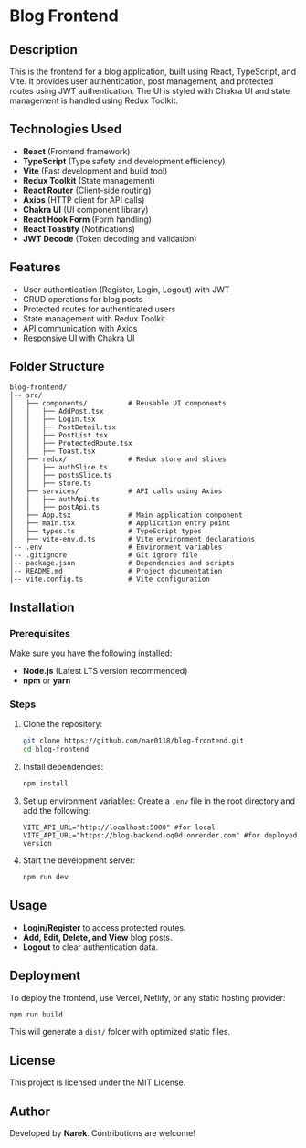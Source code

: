 # Blog Frontend

## Description
This is the frontend for a blog application, built using React, TypeScript, and Vite. It provides user authentication, post management, and protected routes using JWT authentication. The UI is styled with Chakra UI and state management is handled using Redux Toolkit.

## Technologies Used
- **React** (Frontend framework)
- **TypeScript** (Type safety and development efficiency)
- **Vite** (Fast development and build tool)
- **Redux Toolkit** (State management)
- **React Router** (Client-side routing)
- **Axios** (HTTP client for API calls)
- **Chakra UI** (UI component library)
- **React Hook Form** (Form handling)
- **React Toastify** (Notifications)
- **JWT Decode** (Token decoding and validation)

## Features
- User authentication (Register, Login, Logout) with JWT
- CRUD operations for blog posts
- Protected routes for authenticated users
- State management with Redux Toolkit
- API communication with Axios
- Responsive UI with Chakra UI

## Folder Structure
```
blog-frontend/
│-- src/
│   ├── components/          # Reusable UI components
│   │   ├── AddPost.tsx
│   │   ├── Login.tsx
│   │   ├── PostDetail.tsx
│   │   ├── PostList.tsx
│   │   ├── ProtectedRoute.tsx
│   │   ├── Toast.tsx
│   ├── redux/               # Redux store and slices
│   │   ├── authSlice.ts
│   │   ├── postsSlice.ts
│   │   ├── store.ts
│   ├── services/            # API calls using Axios
│   │   ├── authApi.ts
│   │   ├── postApi.ts
│   ├── App.tsx              # Main application component
│   ├── main.tsx             # Application entry point
│   ├── types.ts             # TypeScript types
│   ├── vite-env.d.ts        # Vite environment declarations
│-- .env                     # Environment variables
│-- .gitignore               # Git ignore file
│-- package.json             # Dependencies and scripts
│-- README.md                # Project documentation
│-- vite.config.ts           # Vite configuration
```

## Installation
### Prerequisites
Make sure you have the following installed:
- **Node.js** (Latest LTS version recommended)
- **npm** or **yarn**

### Steps
1. Clone the repository:
   ```sh
   git clone https://github.com/nar0118/blog-frontend.git
   cd blog-frontend
   ```
2. Install dependencies:
   ```sh
   npm install
   ```
3. Set up environment variables:
   Create a `.env` file in the root directory and add the following:
   ```env
   VITE_API_URL="http://localhost:5000" #for local
   VITE_API_URL="https://blog-backend-oq0d.onrender.com" #for deployed version
   ```
4. Start the development server:
   ```sh
   npm run dev
   ```

## Usage
- **Login/Register** to access protected routes.
- **Add, Edit, Delete, and View** blog posts.
- **Logout** to clear authentication data.

## Deployment
To deploy the frontend, use Vercel, Netlify, or any static hosting provider:
```sh
npm run build
```
This will generate a `dist/` folder with optimized static files.

## License
This project is licensed under the MIT License.

## Author
Developed by **Narek**. Contributions are welcome!

